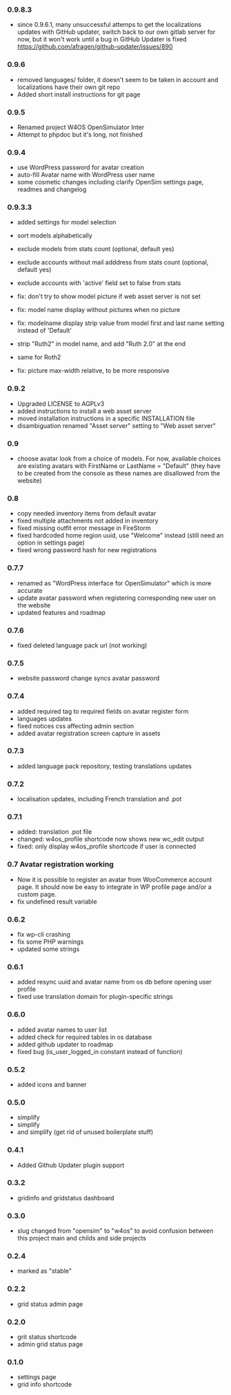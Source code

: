 ### 0.9.8.3
* since 0.9.6.1, many unsuccessful attemps to get the localizations updates with
  GitHub updater, switch back to our own gitlab server for now, but it won't
  work until a bug in GitHub Updater is fixed
  https://github.com/afragen/github-updater/issues/890

### 0.9.6
* removed languages/ folder, it doesn't seem to be taken in account and
  localizations have their own git repo
* Added short install instructions for git page

### 0.9.5
* Renamed project W4OS OpenSimulator Inter
* Attempt to phpdoc but it's long, not finished


### 0.9.4
* use WordPress password for avatar creation
* auto-fill Avatar name with WordPress user name
* some cosmetic changes including clarify OpenSim settings page, readmes and
  changelog

### 0.9.3.3
* added settings for model selection
* sort models alphabetically

* exclude models from stats count (optional, default yes)
* exclude accounts without mail adddress from stats count (optional, default yes)
* exclude  accounts with 'active' field set to false from stats

* fix: don't try to show model picture if web asset server is not set
* fix: model name display without pictures when no picture
* fix: modelname display strip value from model first and last name setting
  instead of 'Default'
* strip "Ruth2" in model name, and add "Ruth 2.0" at the end
* same for Roth2
* fix: picture max-width relative, to be more responsive

### 0.9.2
* Upgraded LICENSE to AGPLv3
* added instructions to install a web asset server
* moved installation instructions in a specific INSTALLATION file
* disambiguation renamed "Asset server" setting to "Web asset server"

### 0.9
* choose avatar look from a choice of models.
    For now, available choices are existing avatars with
    FirstName or LastName = "Default" (they have to be created from the
    console as these names are disallowed from the website)

### 0.8
* copy needed inventory items from default avatar
* fixed multiple attachments not added in inventory
* fixed missing outfit error message in FireStorm
* fixed hardcoded home region uuid, use "Welcome" instead (still need an option
  in settings page)
* fixed wrong password hash for new registrations

### 0.7.7
* renamed as "WordPress interface for OpenSimulator" which is more accurate
* update avatar password when registering corresponding new user on the website
* updated features and roadmap

### 0.7.6
* fixed deleted language pack url (not working)

### 0.7.5
* website password change syncs avatar password

### 0.7.4
* added required tag to required fields on avatar register form
* languages updates
* fixed notices css affecting admin section
* added avatar registration screen capture in assets

### 0.7.3
* added language pack repository, testing translations updates

### 0.7.2
* localisation updates, including French translation and .pot

### 0.7.1
* added: translation .pot file
* changed: w4os_profile shortcode now shows new wc_edit output
* fixed: only display w4os_profile shortcode if user is connected

### 0.7 Avatar registration working
* Now it is possible to register an avatar from WooCommerce account page.
  It should now be easy to integrate in WP profile page and/or a custom page.
* fix undefined result variable

### 0.6.2
* fix wp-cli crashing
* fix some PHP warnings
* updated some strings

### 0.6.1
* added resync uuid and avatar name from os db before opening user profile
* fixed use translation domain for plugin-specific strings

### 0.6.0
* added avatar names to user list
* added check for required tables in os database
* added github updater to roadmap
* fixed bug (is_user_logged_in constant instead of function)

### 0.5.2
* added icons and banner

### 0.5.0
* simplify
* simplify
* and simplify (get rid of unused boilerplate stuff)

### 0.4.1
* Added Github Updater plugin support

### 0.3.2
* gridinfo and gridstatus dashboard

### 0.3.0
* slug changed from "opensim" to "w4os" to avoid confusion between this project
  main and childs and side projects

### 0.2.4
* marked as "stable"

### 0.2.2
* grid status admin page

### 0.2.0
* grit status shortcode
* admin grid status page

### 0.1.0
* settings page
* grid info shortcode
